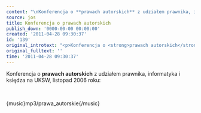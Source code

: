 ```yaml
---
content: "\nKonferencja o **prawach autorskich** z udziałem prawnika, informatyka i księdza na UKSW, listopad 2006 roku:\n\r\n\n\_\n\r\n\n{music}mp3/prawa_autorskie{/music}\n"
source: jos
title: Konferencja o prawach autorskich
publish_down: '0000-00-00 00:00:00'
created: '2011-04-28 09:30:37'
id: '139'
original_introtext: "<p>Konferencja o <strong>prawach autorskich</strong> z udziałem prawnika, informatyka i księdza na UKSW, listopad 2006 roku:</p>\r\n<p>\_</p>\r\n<p>{music}mp3/prawa_autorskie{/music}</p>"
original_fulltext: ''
time: '2011-04-28 09:30:37'
---
```

Konferencja o **prawach autorskich** z udziałem prawnika, informatyka i księdza na UKSW, listopad 2006 roku:


 


{music}mp3/prawa_autorskie{/music}


<!--{{json:{"created_date":"2011-04-28 09:30:37","publish_down":"0000-00-00 00:00:00","id":"139"}}}-->